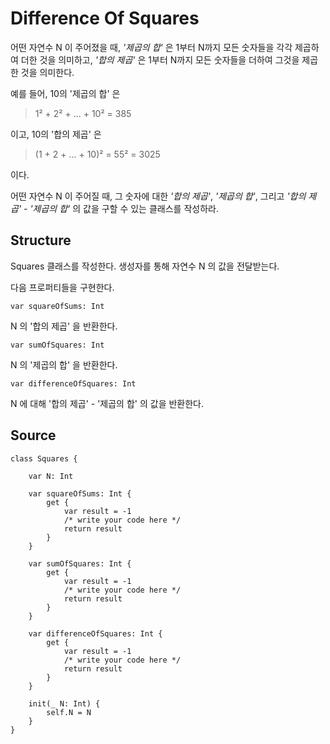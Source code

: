 # Difference Of Squares

어떤 자연수 N 이 주어졌을 때, *'제곱의 합'* 은 1부터 N까지 모든 숫자들을 각각 제곱하여 더한 것을 의미하고, *'합의 제곱'* 은 1부터 N까지 모든 숫자들을 더하여 그것을 제곱한 것을 의미한다.

예를 들어, 10의 '제곱의 합' 은

> 1² + 2² + ... + 10² = 385

이고, 10의 '합의 제곱' 은

> (1 + 2 + ... + 10)² = 55² = 3025

이다.

어떤 자연수 N 이 주어질 때, 그 숫자에 대한 *'합의 제곱'*, *'제곱의 합'*, 그리고 *'합의 제곱' - '제곱의 합'* 의 값을 구할 수 있는 클래스를 작성하라.

## Structure

Squares 클래스를 작성한다. 생성자를 통해 자연수 N 의 값을 전달받는다.

다음 프로퍼티들을 구현한다.

    var squareOfSums: Int

N 의 '합의 제곱' 을 반환한다.

    var sumOfSquares: Int 

N 의 '제곱의 합' 을 반환한다.

    var differenceOfSquares: Int

N 에 대해 '합의 제곱' - '제곱의 합' 의 값을 반환한다.

## Source

    class Squares {

        var N: Int

        var squareOfSums: Int {
            get {
                var result = -1
                /* write your code here */
                return result
            }
        }

        var sumOfSquares: Int {
            get {
                var result = -1
                /* write your code here */
                return result
            }
        }

        var differenceOfSquares: Int {
            get {
                var result = -1
                /* write your code here */
                return result
            }
        }

        init(_ N: Int) {
            self.N = N
        }
    }
